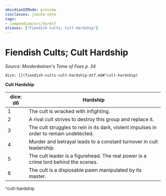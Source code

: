 ```yaml
---
obsidianUIMode: preview
cssclasses: json5e-note
tags:
- compendium/src/5e/mtf
aliases: ["Fiendish Cults; Cult Hardship"]
---
```

# Fiendish Cults; Cult Hardship
*Source: Mordenkainen's Tome of Foes p. 34* 

`dice: [](fiendish-cults-cult-hardship-mtf.md#^cult-hardship)`

**Cult Hardship**

| dice: d6 | Hardship |
|----------|----------|
| 1 | The cult is wracked with infighting. |
| 2 | A rival cult strives to destroy this group and replace it. |
| 3 | The cult struggles to rein in its dark, violent impulses in order to remain undetected. |
| 4 | Murder and betrayal leads to a constant turnover in cult leadership. |
| 5 | The cult leader is a figurehead. The real power is a crime lord behind the scenes. |
| 6 | The cult is a disposable pawn manipulated by its master. |
^cult-hardship
